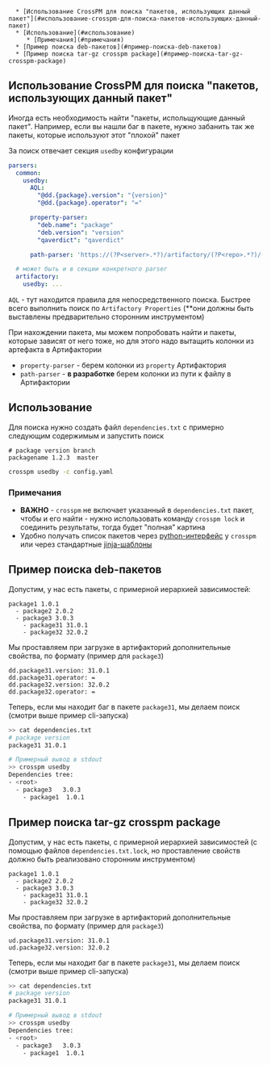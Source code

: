<!--ts-->
      * [Использование CrossPM для поиска "пакетов, использующих данный пакет"](#использование-crosspm-для-поиска-пакетов-использующих-данный-пакет)
      * [Использование](#использование)
         * [Примечания](#примечания)
      * [Пример поиска deb-пакетов](#пример-поиска-deb-пакетов)
      * [Пример поиска tar-gz crosspm package](#пример-поиска-tar-gz-crosspm-package)
<!--te-->
## Использование CrossPM для поиска "пакетов, использующих данный пакет"

Иногда есть необходимость найти "пакеты, испольщующие данный пакет". Например, если вы нашли баг в пакете, нужно забанить так же пакеты, которые используют этот "плохой" пакет

За поиск отвечает секция `usedby` конфигурации
```yaml
parsers:
  common:
    usedby:
      AQL:
        "@dd.{package}.version": "{version}"
        "@dd.{package}.operator": "="

      property-parser:
        "deb.name": "package"
        "deb.version": "version"
        "qaverdict": "qaverdict"

      path-parser: 'https://(?P<server>.*?)/artifactory/(?P<repo>.*?)/(?P<package>.*?)/(?P<branch>.*?)/(?P<version>.*?)/(?P<compiler>.*?)/(?P<arch>.*?)/(?P<osname>.*?)/.*.tar.gz'

  # может быть и в секции конкретного parser
  artifactory:
    usedby: ...
```

`AQL` - тут находится правила для непосредственного поиска. Быстрее всего выполнить поиск по `Artifactory Properties` (**они должны быть выставлены предварительно сторонним инструментом)

При нахождении пакета, мы можем попробовать найти и пакеты, которые зависят от него тоже, но для этого надо вытащить колонки из артефакта в Артифактории
- `property-parser` - берем колонки из `property` Артифактория
- `path-parser` - **в разработке** берем колонки из пути к файлу в Артифактории

## Использование
Для поиска нужно создать файл `dependencies.txt` с примерно следующим содержимым и запустить поиск

```
# package version branch
packagename 1.2.3  master
```

```bash
crosspm usedby -c config.yaml
```

### Примечания
- **ВАЖНО** - `crosspm` не включает указанный в `dependencies.txt` пакет, чтобы и его найти - нужно использовать команду `crosspm lock` и соединить результаты, тогда будет "полная" картина
- Удобно получать список пакетов через [python-интерфейс](./USAGE-PYTHON) у `crosspm` или через стандартные [jinja-шаблоны](../config/output-template)

## Пример поиска deb-пакетов
Допустим, у нас есть пакеты, с примерной иерархией зависимостей:
```
package1 1.0.1
  - package2 2.0.2
  - package3 3.0.3
    - package31 31.0.1
    - package32 32.0.2
```

Мы проставляем при загрузке в артифакторий дополнительные свойства, по формату (пример для `package3`)
```
dd.package31.version: 31.0.1
dd.package31.operator: =
dd.package32.version: 32.0.2
dd.package32.operator: =
```

Теперь, если мы находит баг в пакете `package31`, мы делаем поиск (смотри выше пример cli-запуска)
```bash
>> cat dependencies.txt
# package version
package31 31.0.1

# Примерный вывод в stdout
>> crosspm usedby
Dependencies tree:
- <root>
  - package3   3.0.3
    - package1  1.0.1
```

## Пример поиска tar-gz crosspm package
Допустим, у нас есть пакеты, с примерной иерархией зависимостей (с помощью файлов `dependencies.txt.lock`, но проставление свойств должно быть реализовано сторонним инструментом)
```
package1 1.0.1
  - package2 2.0.2
  - package3 3.0.3
    - package31 31.0.1
    - package32 32.0.2
```

Мы проставляем при загрузке в артифакторий дополнительные свойства, по формату (пример для `package3`)
```
ud.package31.version: 31.0.1
ud.package32.version: 32.0.2
```

Теперь, если мы находит баг в пакете `package31`, мы делаем поиск (смотри выше пример cli-запуска)
```bash
>> cat dependencies.txt
# package version
package31 31.0.1

# Примерный вывод в stdout
>> crosspm usedby
Dependencies tree:
- <root>
  - package3   3.0.3
    - package1  1.0.1
```
